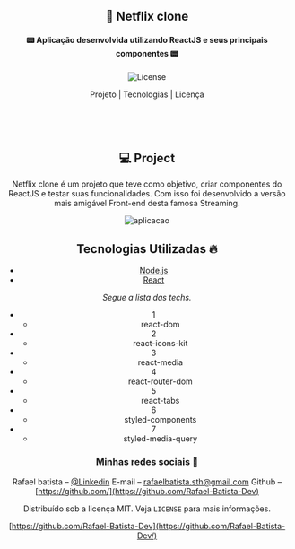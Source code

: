 <center>
<h2 align="center"> 
	🎥 Netflix clone
</h2>
<h4 align="center"> 
	📟 Aplicação desenvolvida utilizando ReactJS e seus principais componentes 📟
</h4>

<p align="center">
	  
  
  <img alt="License" src="https://img.shields.io/badge/license-MIT-brightgreen"> 
<p>

<p align="center">
  Projeto |
  Tecnologias |
  Licença
</p>
<p>&nbsp;&nbsp;</p>

<p>&nbsp;&nbsp;</p>

## 💻 Project

Netflix clone é um projeto que teve como objetivo, criar componentes do ReactJS e testar suas funcionalidades. Com isso foi desenvolvido a versão mais amigável Front-end desta famosa Streaming.

![aplicacao](https://github.com/Rafael-Batista-Dev/netflix-clone/blob/master/src/images/netflix-clone.gif)

## Tecnologias Utilizadas 🔥

- [Node.js](https://nodejs.org/en/)
- [React](https://reactjs.org)

_Segue a lista das techs._

- 1
  - react-dom
- 2
  - react-icons-kit
- 3
  - react-media
- 4
  - react-router-dom
- 5
  - react-tabs
- 6
  - styled-components
- 7
  - styled-media-query

### Minhas redes sociais 🔗

Rafael batista – [@Linkedin](https://www.linkedin.com/in/rafael-batista-dev/)
E-mail – rafaelbatista.sth@gmail.com
Github –[https://github.com/](https://github.com/Rafael-Batista-Dev)

Distribuído sob a licença MIT. Veja `LICENSE` para mais informações.

[https://github.com/Rafael-Batista-Dev](https://github.com/Rafael-Batista-Dev/)
